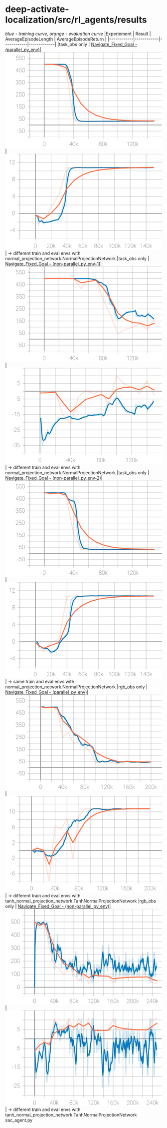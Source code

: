 # deep-activate-localization/src/rl_agents/results

*blue - training curve, orange - evaluation curve*
|Experiement | Result     | AverageEpisodeLength      | AverageEpisodeReturn      |
|------------|------------|------------|-------------|
|task_obs only | [Navigate_Fixed_Goal - (parallel_py_env)](2021-04-30_12-19-33)|![Metrics_AverageEpisodeLength](2021-04-30_12-19-33/images/Metrics_AverageEpisodeLength.svg)|![Metrics_AverageReturn](2021-04-30_12-19-33/images/Metrics_AverageReturn.svg)| -> different train and eval envs with normal_projection_network.NormalProjectionNetwork
|task_obs only | [Navigate_Fixed_Goal - (non-parallel_py_env-1)](2021-04-30_15-00-08)|![Metrics_AverageEpisodeLength](2021-04-30_15-00-08/images/Metrics_AverageEpisodeLength.svg)|![Metrics_AverageReturn](2021-04-30_15-00-08/images/Metrics_AverageReturn.svg)| -> different train and eval envs with normal_projection_network.NormalProjectionNetwork
|task_obs only | [Navigate_Fixed_Goal - (non-parallel_py_env-2)](2021-04-30_20-07-39)|![Metrics_AverageEpisodeLength](2021-04-30_20-07-39/images/Metrics_AverageEpisodeLength.svg)|![Metrics_AverageReturn](2021-04-30_20-07-39/images/Metrics_AverageReturn.svg)| -> same train and eval envs with normal_projection_network.NormalProjectionNetwork
|rgb_obs only | [Navigate_Fixed_Goal - (parallel_py_env)](2021-05-03_14-54-25)|![Metrics_AverageEpisodeLength](2021-05-03_14-54-25/images/Metrics_AverageEpisodeLength.svg)|![Metrics_AverageReturn](2021-05-03_14-54-25/images/Metrics_AverageReturn.svg)| -> different train and eval envs with tanh_normal_projection_network.TanhNormalProjectionNetwork
|rgb_obs only | [Navigate_Fixed_Goal - (non-parallel_py_env)](2021-05-04_07-42-43)|![Metrics_AverageEpisodeLength](2021-05-04_07-42-43/images/Metrics_AverageEpisodeLength.svg)|![Metrics_AverageReturn](2021-05-04_07-42-43/images/Metrics_AverageReturn.svg)| -> different train and eval envs with tanh_normal_projection_network.TanhNormalProjectionNetwork sac_agent.py
